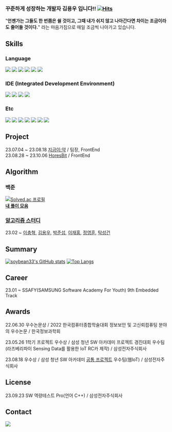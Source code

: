 ### 꾸준하게 성장하는 개발자 김용우 입니다!! [![Hits](https://hits.seeyoufarm.com/api/count/incr/badge.svg?url=https%3A%2F%2Fgithub.com%2Fsoybean33&count_bg=%2379C83D&title_bg=%23555555&icon=github.svg&icon_color=%23E7E7E7&title=GitHub&edge_flat=false)](https://github.com/soybean33)  

"**언젠가는 그들도 한 번쯤은 쉴 것이고, 그때 내가 쉬지 않고 나아간다면 차이는 조금이라도 줄어들 것이다.**" 라는 마음가짐으로 매일 조금씩 나아가고 있습니다.

## Skills
### Language
<a href = "https://github.com/soybean33"> <img src="https://img.shields.io/badge/C++-00599C.svg?style=flat-square&logo=c%2B%2B&logoColor=white"/></a>
<a href = "https://github.com/soybean33"> <img src="https://img.shields.io/badge/Python-3776AB.svg?style=flat-square&logo=Python&logoColor=white"/></a>
<a href = "https://github.com/soybean33"> <img src="https://img.shields.io/badge/Go-00ADD8.svg?style=flat-square&logo=Go&logoColor=white"/></a>
<a href = "https://github.com/soybean33"> <img src="https://img.shields.io/badge/Kotlin-7F52FF.svg?style=flat-square&logo=Kotlin&logoColor=white"/></a>
<a href = "https://github.com/soybean33"> <img src="https://img.shields.io/badge/C-A8B9CC.svg?style=flat-square&logo=C&logoColor=white"/></a>
<a href = "https://github.com/soybean33"> <img src="https://img.shields.io/badge/Java-437291.svg?style=flat-square&logo=OpenJDK&logoColor=white"/></a>

### IDE (Integrated Development Environment)
<a href = "https://github.com/soybean33"> <img src="https://img.shields.io/badge/Visual Studio-5C2D91.svg?style=flat-square&logo=Visual Studio&logoColor=white"/></a>
<a href = "https://github.com/soybean33"> <img src="https://img.shields.io/badge/Visual Studio Code-007ACC.svg?style=flat-square&logo=Visual Studio Code&logoColor=white"/></a>
<a href = "https://github.com/soybean33"> <img src="https://img.shields.io/badge/Android Studio-3DDC84.svg?style=flat-square&logo=Android Studio&logoColor=white"/></a>
<a href = "https://github.com/soybean33"> <img src="https://img.shields.io/badge/PyCharm-000000.svg?style=flat-square&logo=PyCharm&logoColor=white"/></a>

### Etc
<a href = "https://github.com/soybean33"> <img src="https://img.shields.io/badge/MariaDB-003545.svg?style=flat-square&logo=mariadb&logoColor=white"/></a>
<a href = "https://github.com/soybean33"> <img src="https://img.shields.io/badge/MySQL-4479A1.svg?style=flat-square&logo=mysql&logoColor=white"/></a>
<a href = "https://github.com/soybean33"> <img src="https://img.shields.io/badge/Linux-FCC624.svg?style=flat-square&logo=Linux&logoColor=white"/></a>
<a href = "https://github.com/soybean33"> <img src="https://img.shields.io/badge/Ubuntu-E95420.svg?style=flat-square&logo=Ubuntu&logoColor=white"/></a>
<a href = "https://github.com/soybean33"> <img src="https://img.shields.io/badge/Git-F05032.svg?style=flat-square&logo=Git&logoColor=white"/></a>
<a href = "https://github.com/soybean33"> <img src="https://img.shields.io/badge/Jira-0052CC.svg?style=flat-square&logo=Jira&logoColor=white"/></a>
<a href = "https://github.com/soybean33"> <img src="https://img.shields.io/badge/Figma-F24E1E.svg?style=flat-square&logo=Figma&logoColor=white"/></a>


## Project
23.07.04 ~ 23.08.18 [지금이:약](https://github.com/soybean33/EYAKPJT) / 팀장, FrontEnd  
23.08.28 ~ 23.10.06 [HoresBit](https://github.com/soybean33/HORSEBITPJT) / FrontEnd  


## Algorithm
### 백준
[![Solved.ac
프로필](http://mazassumnida.wtf/api/v2/generate_badge?boj=soybean33)](https://solved.ac/soybean33)  
**[내 풀이 모음](https://github.com/soybean33/BAEKJOON)**  

### [알고리즘 스터디](https://github.com/soybean33/Algorithm-Study)  
23.02 ~ [이충혁](https://github.com/chyuk98), [김용우](https://github.com/soybean33), [박준섭](https://github.com/zooonsp), [이재홍](https://github.com/h78749891), [정영훈](https://github.com/ChocoBreeze), [탁성건](https://github.com/profornnan)


## Summary
[![soybean33's GitHub stats](https://github-readme-stats.vercel.app/api?username=soybean33)](https://github.com/soybean33/github-readme-stats)
[![Top Langs](https://github-readme-stats.vercel.app/api/top-langs/?username=soybean33&layout=compact)](https://github.com/soybean33/github-readme-stats)

## Career
23.01 ~ SSAFY(SAMSUNG Software Academy For Youth) 9th Embedded Track  

## Awards
22.06.30 우수논문상 / 2022 한국컴퓨터종합학술대회 정보보안 및 고신뢰컴퓨팅 분야의 우수논문 / 한국정보과학회  

23.05.26 1학기 프로젝트 우수상 / 삼성 청년 SW 아카데미 프로젝트 경진대회 우수팀(라즈베리파이 Sensing Data를 활용한 IoT RC카 제작) / 삼성전자주식회사  

23.08.18 우수상 / 삼성 청년 SW 아카데미 [공통 프로젝트](https://github.com/soybean33/EYAKPJT) 우수팀(웹IoT) / 삼성전자주식회사  


## License
23.09.23 SW 역량테스트 Pro(언어 C++) / 삼성전자주식회사   

## Contact

<img src="https://img.shields.io/badge/greenlife126@gamil.com-EA4335.svg?style=flat-square&logo=Gmail&logoColor=white"/></a>

<!--
**soybean33/soybean33** is a ✨ _special_ ✨ repository because its `README.md` (this file) appears on your GitHub profile.

Here are some ideas to get you started:

- 🔭 I’m currently working on ...
- 🌱 I’m currently learning ...
- 👯 I’m looking to collaborate on ...
- 🤔 I’m looking for help with ...
- 💬 Ask me about ...
- 📫 How to reach me: ...
- 😄 Pronouns: ...
- ⚡ Fun fact: ...
-->
